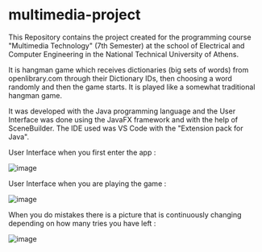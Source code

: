 # multimedia-project
This Repository contains the project created for the programming course "Multimedia Technology" (7th Semester) at the school of Electrical and Computer Engineering in the National Technical University of Athens.

It is hangman game which receives dictionaries (big sets of words) from openlibrary.com through their Dictionary IDs, then choosing a word randomly and then the game starts. It is played like a somewhat traditional hangman game.

It was developed with the Java programming language and the User Interface was done using the JavaFX framework and with the help of SceneBuilder. The IDE used was VS Code with the "Extension pack for Java".
      
User Interface when you first enter the app :
      
      
 ![image](https://user-images.githubusercontent.com/59118861/172231626-42257261-4178-4d1b-8b3e-40d878c4fa8a.png)

      
User Interface when you are playing the game :
      
      
![image](https://user-images.githubusercontent.com/59118861/172231787-5576442a-d528-4bee-8673-ca2845125e78.png)


When you do mistakes there is a picture that is continuously changing depending on how many tries you have left :


![image](https://user-images.githubusercontent.com/59118861/172232220-09d7460f-98df-42ff-8f72-a3055289ccfe.png)


